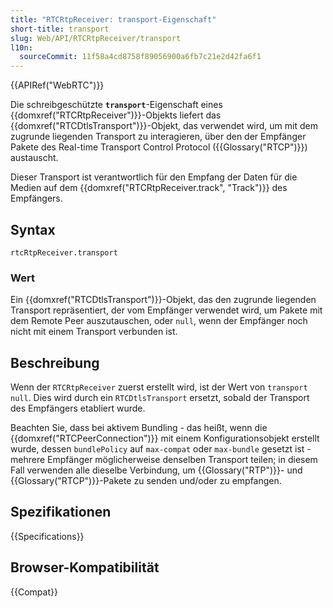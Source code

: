```yaml
---
title: "RTCRtpReceiver: transport-Eigenschaft"
short-title: transport
slug: Web/API/RTCRtpReceiver/transport
l10n:
  sourceCommit: 11f58a4cd8758f89056900a6fb7c21e2d42fa6f1
---
```


{{APIRef("WebRTC")}}

Die schreibgeschützte **`transport`**-Eigenschaft eines
{{domxref("RTCRtpReceiver")}}-Objekts liefert das {{domxref("RTCDtlsTransport")}}-Objekt,
das verwendet wird, um mit dem zugrunde liegenden Transport zu interagieren, über den der Empfänger
Pakete des Real-time Transport Control Protocol ({{Glossary("RTCP")}}) austauscht.

Dieser Transport ist verantwortlich für den Empfang der Daten für die Medien auf dem
{{domxref("RTCRtpReceiver.track", "Track")}} des Empfängers.

## Syntax

```js-nolint
rtcRtpReceiver.transport
```

### Wert

Ein {{domxref("RTCDtlsTransport")}}-Objekt, das den zugrunde liegenden Transport repräsentiert,
der vom Empfänger verwendet wird, um Pakete mit dem Remote Peer auszutauschen, oder `null`, wenn
der Empfänger noch nicht mit einem Transport verbunden ist.

## Beschreibung

Wenn der `RTCRtpReceiver` zuerst erstellt wird, ist der Wert von
`transport` `null`. Dies wird durch ein
`RTCDtlsTransport` ersetzt, sobald der Transport des Empfängers etabliert wurde.

Beachten Sie, dass bei aktivem Bundling - das heißt, wenn die {{domxref("RTCPeerConnection")}}
mit einem Konfigurationsobjekt erstellt wurde, dessen `bundlePolicy` auf `max-compat`
oder `max-bundle` gesetzt ist - mehrere Empfänger möglicherweise denselben Transport teilen; in diesem
Fall verwenden alle dieselbe Verbindung, um {{Glossary("RTP")}}- und {{Glossary("RTCP")}}-Pakete
zu senden und/oder zu empfangen.

## Spezifikationen

{{Specifications}}

## Browser-Kompatibilität

{{Compat}}
